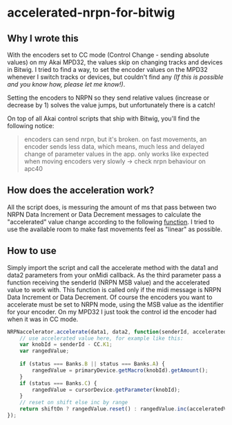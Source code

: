 # accelerated-nrpn-for-bitwig

## Why I wrote this
With the encoders set to CC mode (Control Change - sending absolute values) on my Akai MPD32, the values skip on changing tracks and devices in Bitwig. I tried to find a way, to set the encoder values on the MPD32 whenever I switch tracks or devices, but couldn't find any *(If this is possible and you know how, please let me know!)*.

Setting the encoders to NRPN so they send relative values (increase or decrease by 1) solves the value jumps, but unfortunately there is a catch!

On top of all Akai control scripts that ship with Bitwig, you'll find the following notice:

> encoders can send nrpn, but it's broken. on fast movements, an encoder sends less data, 
> which means, much less and delayed change of parameter values in the app.
> only works like expected when moving encoders very slowly
> -> check nrpn behaviour on apc40

## How does the acceleration work?
All the script does, is messuring the amount of ms that pass between two NRPN Data Increment or Data Decrement messages to calculate the "accelerated" value change according to the following [function](https://www.google.com/?gws_rd=ssl#q=-\(7*x*x*x+-510*x*x+%2B12575*x+-120000\)+%2F+15000). I tried to use the available room to make fast movements feel as "linear" as possible.


## How to use
Simply import the script and call the accelerate method with the data1 and data2 parameters from your onMidi callback. As the third parameter pass a function receiving the senderId (NRPN MSB value) and the accelerated value to work with. This function is called only if the midi message is NRPN Data Increment or Data Decrement.
Of course the encoders you want to accelerate must be set to NRPN mode, using the MSB value as the identifier for your encoder. On my MPD32 I just took the control id the encoder had when it was in CC mode.

```javascript
NRPNaccelerator.accelerate(data1, data2, function(senderId, acceleratedVal) {
    // use accelerated value here, for example like this:
    var knobId = senderId - CC.K1;
    var rangedValue;
    
    if (status === Banks.B || status === Banks.A) {
        rangedValue = primaryDevice.getMacro(knobId).getAmount();
    }
    if (status === Banks.C) {
        rangedValue = cursorDevice.getParameter(knobId);
    }
    // reset on shift else inc by range
    return shiftOn ? rangedValue.reset() : rangedValue.inc(acceleratedVal, 128);
});
```

